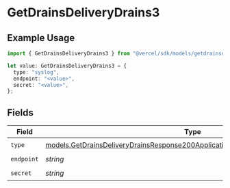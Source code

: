 # GetDrainsDeliveryDrains3

## Example Usage

```typescript
import { GetDrainsDeliveryDrains3 } from "@vercel/sdk/models/getdrainsop.js";

let value: GetDrainsDeliveryDrains3 = {
  type: "syslog",
  endpoint: "<value>",
  secret: "<value>",
};
```

## Fields

| Field                                                                                                                                                                    | Type                                                                                                                                                                     | Required                                                                                                                                                                 | Description                                                                                                                                                              |
| ------------------------------------------------------------------------------------------------------------------------------------------------------------------------ | ------------------------------------------------------------------------------------------------------------------------------------------------------------------------ | ------------------------------------------------------------------------------------------------------------------------------------------------------------------------ | ------------------------------------------------------------------------------------------------------------------------------------------------------------------------ |
| `type`                                                                                                                                                                   | [models.GetDrainsDeliveryDrainsResponse200ApplicationJSONResponseBodyDrains2Type](../models/getdrainsdeliverydrainsresponse200applicationjsonresponsebodydrains2type.md) | :heavy_check_mark:                                                                                                                                                       | N/A                                                                                                                                                                      |
| `endpoint`                                                                                                                                                               | *string*                                                                                                                                                                 | :heavy_check_mark:                                                                                                                                                       | N/A                                                                                                                                                                      |
| `secret`                                                                                                                                                                 | *string*                                                                                                                                                                 | :heavy_check_mark:                                                                                                                                                       | N/A                                                                                                                                                                      |